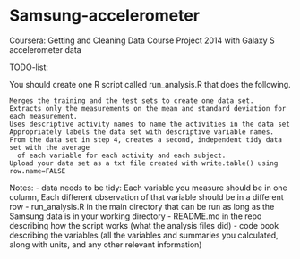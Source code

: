 Samsung-accelerometer
=====================

Coursera: Getting and Cleaning Data Course Project 2014 with Galaxy S accelerometer data

TODO-list:

 You should create one R script called run_analysis.R that does the following. 

    Merges the training and the test sets to create one data set.
    Extracts only the measurements on the mean and standard deviation for each measurement. 
    Uses descriptive activity names to name the activities in the data set
    Appropriately labels the data set with descriptive variable names. 
    From the data set in step 4, creates a second, independent tidy data set with the average 
      of each variable for each activity and each subject.
    Upload your data set as a txt file created with write.table() using row.name=FALSE

Notes:
    - data needs to be tidy: Each variable you measure should be in one column, Each different observation of that               variable should be in a different row
    - run_analysis.R in the main directory that can be run as long as the Samsung data is in your working directory
    - README.md in the repo describing how the script works (what the analysis files did)
    - code book describing the variables (all the variables and summaries you calculated, along with units, and any other       relevant information)
    
